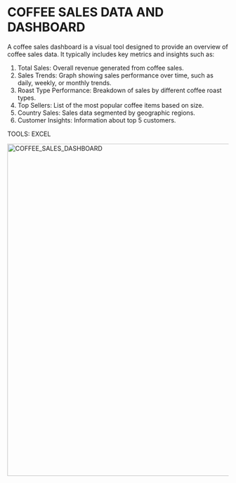 # COFFEE SALES DATA AND DASHBOARD

A coffee sales dashboard is a visual tool designed to provide an overview of coffee sales data. It typically includes key metrics and insights such as:
1. Total Sales: Overall revenue generated from coffee sales.
2. Sales Trends: Graph showing sales performance over time, such as daily, weekly, or monthly trends.
3. Roast Type Performance: Breakdown of sales by different coffee roast types.
4. Top Sellers: List of the most popular coffee items based on size.
5. Country Sales: Sales data segmented by geographic regions.
6. Customer Insights: Information about top 5 customers.

TOOLS: EXCEL

<img width="755" alt="COFFEE_SALES_DASHBOARD" src="https://github.com/sr0511/coffee-sales.github.io/assets/124714225/7be8f14f-f11b-48b3-9aeb-a2fa826c13c7">
